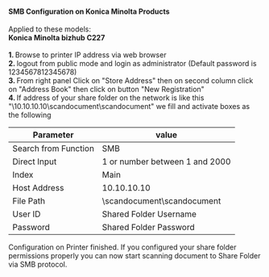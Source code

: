 #### SMB Configuration on Konica Minolta Products
Applied to these models: </br>
<strong>Konica Minolta bizhub C227</strong></br> </br>
<strong>1. </strong>Browse to printer IP address via web browser</br>
<strong>2. </strong>logout from public mode and login as administrator (Default password is 1234567812345678)</br>
<strong>3. </strong>From right panel Click on "Store Address" then on second column click on "Address Book" then click on button "New Registration" </br>
<strong>4. </strong>If address of your share folder on the network is like this "\\10.10.10.10\scandocument\scandocument" we fill and activate boxes as the following</br>

|Parameter  | value |
|-----------|-------|
|Search from Function | SMB |
|Direct Input | 1 or number between 1 and 2000|
|Index | Main|
| Host Address | 10.10.10.10 |
| File Path | \scandocument\scandocument |
| User ID | Shared Folder Username |
| Password | Shared Folder Password |

Configuration on Printer finished. If you configured your share folder permissions properly you can now start scanning document to Share Folder via SMB protocol.
